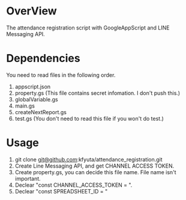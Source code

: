 # OverView
The attendance registration script with GoogleAppScript and LINE Messaging API.

# Dependencies
You need to read files in the following order.
1. appscript.json  
2. property.gs (This file contains secret infomation. I don't push this.)  
3. globalVariable.gs  
4. main.gs  
5. createNextReport.gs  
6. test.gs (You don't need to read this file if you won't do test.)   

# Usage
1. git clone git@github.com:kfyuta/attendance_registration.git
2. Create Line Messaging API, and get CHANNEL ACCESS TOKEN.
3. Create property.gs, you can decide this file name. File name isn't important.
4. Declear "const CHANNEL_ACCESS_TOKEN = <You get the CHANNEL ACCESS TOKEN>".
5. Declear "const SPREADSHEET_ID = <Your spreadsheet id which you will write your attendance info.>"
